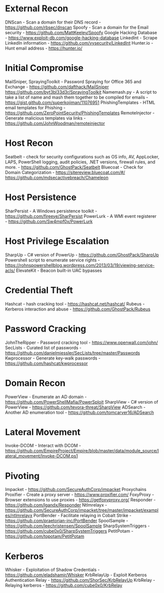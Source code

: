 # External Recon

DNScan - Scan a domain for their DNS record - https://github.com/rbsec/dnscan
Spoofy - Scan a domain for the Email security - https://github.com/MattKeeley/Spoofy
Google Hacking Database - https://www.exploit-db.com/google-hacking-database
LinkedInt - Scrape LinkedIn information - https://github.com/vysecurity/LinkedInt
Hunter.io - Hunt email address - https://hunter.io/

# Initial Compromise

MailSniper, SprayingToolkit - Password Spraying for Office 365 and Exchange - https://github.com/dafthack/MailSniper
																															  https://github.com/byt3bl33d3r/SprayingToolkit
Namemash.py - A script to take a list of name and mash them together to be compiled for emails - https://gist.github.com/superkojiman/11076951
PhishingTemplates - HTML email templates for Phishing - https://github.com/ZeroPointSecurity/PhishingTemplates 
RemoteInjector - Generate malicious templates via links - https://github.com/JohnWoodman/remoteinjector

# Host Recon

Seatbelt - check for security configurations such as OS info, AV, AppLocker, LAPS, PowerShell logging, audit policies, .NET versions, firewall rules, and more. - https://github.com/GhostPack/Seatbelt
Bluecoat - Check for Domain Categorization - https://sitereview.bluecoat.com/#/
									 https://github.com/mdsecactivebreach/Chameleon

# Host Persistence

SharPersist - A Windows persistence toolkit - https://github.com/fireeye/SharPersist
PowerLurk - A WMI event registerer - https://github.com/Sw4mpf0x/PowerLurk

# Host Privilege Escalation

SharpUp - C# version of PowerUp - https://github.com/GhostPack/SharpUp
Powershell script to enumerate service rights - https://rohnspowershellblog.wordpress.com/2013/03/19/viewing-service-acls/
ElevateKit - Beacon built-in UAC bypasses

# Credential Theft

Hashcat - hash cracking tool - https://hashcat.net/hashcat/
Rubeus - Kerberos interaction and abuse - https://github.com/GhostPack/Rubeus

# Password Cracking

JohnTheRipper - Password cracking tool - https://www.openwall.com/john/
SecLists - Curated list of passwords - https://github.com/danielmiessler/SecLists/tree/master/Passwords
Kwprocessor - Generate key-walk passwords - https://github.com/hashcat/kwprocessor

# Domain Recon

PowerView - Enumerate an AD domain - https://github.com/PowerShellMafia/PowerSploit
SharpView - C# version of PowerView - https://github.com/tevora-threat/SharpView
ADSearch - Another AD enumeration tool - https://github.com/tomcarver16/ADSearch

# Lateral Movement

Invoke-DCOM - Interact with DCOM - https://github.com/EmpireProject/Empire/blob/master/data/module_source/lateral_movement/Invoke-DCOM.ps1

# Pivoting

Impacket - https://github.com/SecureAuthCorp/impacket
Proxychains
Proxifier - Create a proxy server - https://www.proxifier.com/
FoxyProxy - Browser extensions to use proxies - https://getfoxyproxy.org/
Responder - https://github.com/lgandx/Responder
Ntlmrelayx - https://github.com/SecureAuthCorp/impacket/tree/master/impacket/examples/ntlmrelayx
PortBender - Facilitate relaying in Cobalt Strike - https://github.com/praetorian-inc/PortBender
SpoolSample - https://github.com/leechristensen/SpoolSample
SharpSystemTriggers - https://github.com/cube0x0/SharpSystemTriggers
PetitPotam - https://github.com/topotam/PetitPotam

# Kerberos

Whisker - Exploitation of Shadow Credentials - https://github.com/eladshamir/Whisker
KrbRelayUp - Exploit Kerberos Authentication Relay - https://github.com/ShorSec/KrbRelayUp
KrbRelay - Relaying kerberos - https://github.com/cube0x0/KrbRelay
